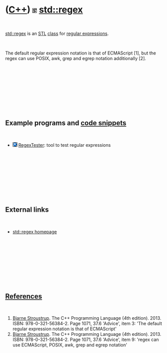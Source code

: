 



 

 

 

 

 

([C++](Cpp.htm)) ![STL](PicSTL.png) [std::regex](CppStdRegex.htm)
=================================================================

 

[std::regex](CppStdRegex.htm) is an [STL](CppStl.htm)
[class](CppClass.htm) for [regular expressions](CppRegex.htm).

 

The default regular expression notation is that of ECMAScript \[1\], but
the regex can use POSIX, awk, grep and egrep notation additionally
\[2\].

 

 

 

 

 

Example programs and [code snippets](CppCodeSnippets.htm)
---------------------------------------------------------

 

-   ![Lubuntu](PicLubuntu.png) [RegexTester](ToolRegexTester.htm): tool
    to test regular expressions

 

 

 

 

 

External links
--------------

 

-   [std::regex
    homepage](http://www.STL.org/doc/libs/1_43_0/libs/regex/doc/html/index.html)

 

 

 

 

 

[References](CppReferences.htm)
-------------------------------

 

1.  [Bjarne Stroustrup](CppBjarneStroustrup.htm). The C++ Programming
    Language (4th edition). 2013. ISBN: 978-0-321-56384-2. Page 1071,
    37.6 'Advice', item 3: 'The default regular expression notation is
    that of ECMAScript'
2.  [Bjarne Stroustrup](CppBjarneStroustrup.htm). The C++ Programming
    Language (4th edition). 2013. ISBN: 978-0-321-56384-2. Page 1071,
    37.6 'Advice', item 9: 'regex can use ECMAScript, POSIX, awk, grep
    and egrep notation'

 

 

 

 

 





 



